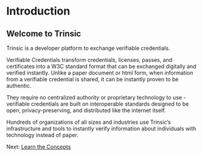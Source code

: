 # Introduction

## Welcome to Trinsic
Trinsic is a developer platform to exchange verifiable credentials.

Verifiable Credentials transform credentials, licenses, passes, and certificates into a W3C standard format that can be exchanged digitally and verified instantly. Unlike a paper document or html form, when information from a verifiable credential is shared, it can be instantly proven to be authentic.

They require no centralized authority or proprietary technology to use - verifiable credentials are built on interoperable standards designed to be open, privacy-preserving, and distributed like the internet itself.

Hundreds of organizations of all sizes and industries use Trinsic’s infrastructure and tools to instantly verify information about individuals with technology instead of paper.

Next: [Learn the Concepts](./concepts/index.md)
